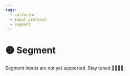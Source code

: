 ```yaml
---
tags:
  - collector
  - input protocol
  - segment
---
```


# 🟡 Segment

Segment inputs are not yet supported. Stay tuned 🏴‍☠️😉😮.
